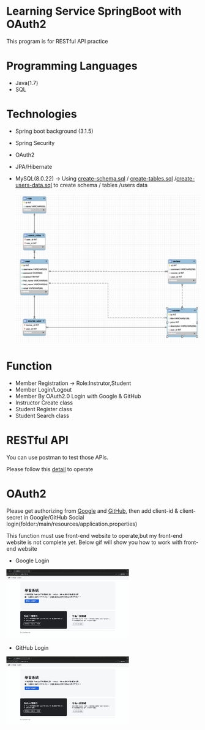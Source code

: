 # Learning Service SpringBoot with OAuth2

This program is for RESTful API practice

# Programming Languages
- Java(1.7)
- SQL

# Technologies

- Spring boot background (3.1.5)
- Spring Security
- OAuth2 
- JPA/Hibernate
- MySQL(8.0.22) -> Using [create-schema.sql](https://github.com/percyku/learning-server-springboot-oauth2/blob/master/create-schema.sql) / [create-tables.sql](https://github.com/percyku/learning-server-springboot/blob/master/create-tables.sql) /[create-users-data.sql](https://github.com/percyku/learning-server-springboot-oauth2/blob/master/create-users-data.sql) to create schema / tables /users data

  [<img src="images/relative-table.png">](https://github.com/percyku/learning-server-springboot-oauth2/blob/master/images/relative-table.png)

# Function

- Member Registration -> Role:Instrutor,Student
- Member Login/Logout
- Member By OAuth2.0 Login with Google & GitHub
- Instructor Create class
- Student Register class
- Student Search class

# RESTful API

You can use postman to test those APIs.

Please follow this [detail](https://github.com/percyku/learning-server-springboot/blob/master/restful-api-operation.md) to operate



# OAuth2

Please get authorizing from [Google](https://console.cloud.google.com/welcome) and [GitHub](https://github.com/settings/developers),
then add client-id & client-secret in Google/GitHub Social login(folder:/main/resources/application.properties)

This function must use front-end website to operate,but my front-end website is not complete yet.
Below gif will show you how to work with front-end website

- Google Login

[<img src="images/google-login.gif">](https://github.com/percyku/learning-server-springboot-oauth2/blob/master/images/google-login.gif)

- GitHub Login

[<img src="images/github-login.gif">](https://github.com/percyku/learning-server-springboot-oauth2/blob/master/images/github-login.gif)